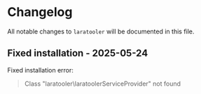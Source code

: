# Changelog

All notable changes to `laratooler` will be documented in this file.

## Fixed installation - 2025-05-24

Fixed installation error:

> Class "laratooler\laratoolerServiceProvider" not found
